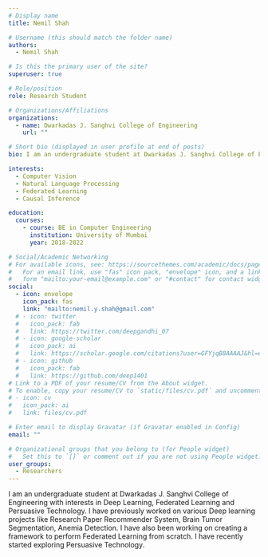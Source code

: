 ```yaml
---
# Display name
title: Nemil Shah

# Username (this should match the folder name)
authors:
  - Nemil Shah

# Is this the primary user of the site?
superuser: true

# Role/position
role: Research Student

# Organizations/Affiliations
organizations:
  - name: Dwarkadas J. Sanghvi College of Engineering
    url: ""

# Short bio (displayed in user profile at end of posts)
bio: I am an undergraduate student at Dwarkadas J. Sanghvi College of Engineering with interests in Deep Learning, Federated Learning and Persuasive Technology.

interests:
  - Computer Vision
  - Natural Language Processing
  - Federated Learning
  - Causal Inference

education:
  courses:
    - course: BE in Computer Engineering
      institution: University of Mumbai
      year: 2018-2022

# Social/Academic Networking
# For available icons, see: https://sourcethemes.com/academic/docs/page-builder/#icons
#   For an email link, use "fas" icon pack, "envelope" icon, and a link in the
#   form "mailto:your-email@example.com" or "#contact" for contact widget.
social:
  - icon: envelope
    icon_pack: fas
    link: "mailto:nemil.y.shah@gmail.com"
  # - icon: twitter
  #   icon_pack: fab
  #   link: https://twitter.com/deepgandhi_07
  # - icon: google-scholar
  #   icon_pack: ai
  #   link: https://scholar.google.com/citations?user=GFYjqB8AAAAJ&hl=en
  # - icon: github
  #   icon_pack: fab
  #   link: https://github.com/deep1401
# Link to a PDF of your resume/CV from the About widget.
# To enable, copy your resume/CV to `static/files/cv.pdf` and uncomment the lines below.
# - icon: cv
#   icon_pack: ai
#   link: files/cv.pdf

# Enter email to display Gravatar (if Gravatar enabled in Config)
email: ""

# Organizational groups that you belong to (for People widget)
#   Set this to `[]` or comment out if you are not using People widget.
user_groups:
  - Researchers
---
```


I am an undergraduate student at Dwarkadas J. Sanghvi College of Engineering with interests in Deep Learning, Federated Learning and Persuasive Technology. I have previously worked on various Deep learning projects like Research Paper Recommender System, Brain Tumor Segmentation, Anemia Detection. I have also been working on creating a framework to perform Federated Learning from scratch. I have recently started exploring Persuasive Technology.
